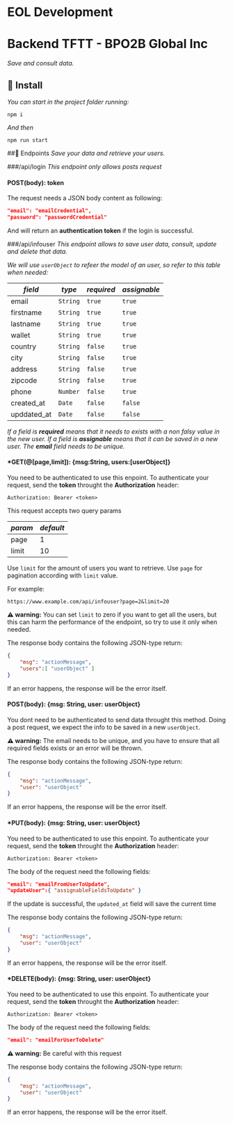 # EOL Development
# Backend TFTT - BPO2B Global Inc
_Save and consult data._


## 🔧 Install

_You can start in the project folder running:_
```
npm i
```
_And then_
```
npm run start
```

##🔌 Endpoints
_Save your data and retrieve your users._

###/api/login
_This endpoint only allows posts request_
#### POST(body): token
The request needs a JSON body content as following:
   ```json
"email": "emailCredential",
"password": "passwordCredential"
```
And will return an **authentication token** if the login is successful.

###/api/infouser
_This endpoint allows to save user data, consult, update and delete that data._

_We will use `userObject` to refeer the model of an user, so refer to this table when needed:_

| _field_  | _type_  | _required_  | _assignable_  |
| ------------ | ------------ | ------------ | ------------ |
| email  | `String`  | `true`  | `true`  |
| firstname  | `String`  | `true`  | `true`  |
| lastname  | `String`  | `true`  | `true`  |
| wallet  | `String`  | `true`  | `true`  |
| country  | `String`  | `false`  | `true`  |
| city  | `String`  | `false`  | `true`  |
| address  | `String`  | `false`  | `true`  |
| zipcode  | `String`  | `false`  | `true`  |
| phone  | `Number`  | `false`  | `true`  |
| created_at  | `Date`  | `false`  | `false`  |
| upddated_at | `Date` | `false` | `false` |

_If a field is **required** means that it needs to exists with a non falsy value in the new user._
_If a field is **assignable** means that it can be saved in a new user._
_The **email** field needs to be unique._


#### *GET(@[page,limit]): {msg:String, users:[userObject]}
You need to be authenticated to use this enpoint. To authenticate your request, send the **token** throught the **Authorization** header:
```
Authorization: Bearer <token>
```
This request accepts two query params

| _param_  | _default_  |
| ------------ | ------------ |
| page  | 1  |
| limit  | 10  |

Use `limit` for the amount of users you want to retrieve.
Use `page` for pagination according with `limit` value.

For example:
```
https://www.example.com/api/infouser?page=2&limit=20
```
**⚠ warning:** You can set `limit` to zero if you want to get all the users, but this can harm the performance of the endpoint, so try to use it only when needed.

The response body contains the following JSON-type return:

```JSON
{
	"msg": "actionMessage",
	"users":[ "userObject" ]
}
```
If an error happens, the response will be the error itself.

#### POST(body): {msg: String, user: userObject}
You dont need to be authenticated to send data throught this method. Doing a post request, we expect the info to be saved in a new `userObject`.

**⚠ warning:** The email needs to be unique, and you have to ensure that all required fields exists or an error will be thrown.

The response body contains the following JSON-type return:

```JSON
{
	"msg": "actionMessage",
	"user": "userObject"
}
```
If an error happens, the response will be the error itself.

#### *PUT(body): {msg: String, user: userObject}
You need to be authenticated to use this enpoint. To authenticate your request, send the **token** throught the **Authorization** header:
```
Authorization: Bearer <token>
```
The body of the request need the following fields:
```json
"email": "emailFromUserToUpdate",
"updateUser":{ "assignableFieldsToUpdate" }
```
If the update is successful, the `updated_at` field will save the current time

The response body contains the following JSON-type return:

```JSON
{
	"msg": "actionMessage",
	"user": "userObject"
}
```
If an error happens, the response will be the error itself.

#### *DELETE(body): {msg: String, user: userObject}
You need to be authenticated to use this enpoint. To authenticate your request, send the **token** throught the **Authorization** header:
```
Authorization: Bearer <token>
```
The body of the request need the following fields:
```json
"email": "emailForUserToDelete"
```
**⚠ warning:** Be careful with this request

The response body contains the following JSON-type return:

```JSON
{
	"msg": "actionMessage",
	"user": "userObject"
}
```
If an error happens, the response will be the error itself.
